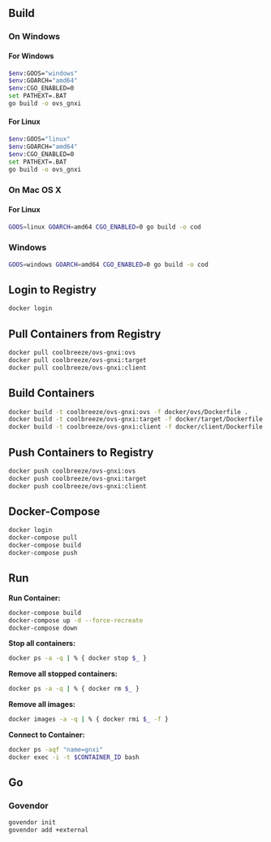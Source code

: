## Build

### On Windows

#### For Windows

```bash
$env:GOOS="windows"
$env:GOARCH="amd64"
$env:CGO_ENABLED=0
set PATHEXT=.BAT
go build -o ovs_gnxi
```

#### For Linux

```bash
$env:GOOS="linux"
$env:GOARCH="amd64"
$env:CGO_ENABLED=0
set PATHEXT=.BAT
go build -o ovs_gnxi
```

### On Mac OS X

#### For Linux

```bash
GOOS=linux GOARCH=amd64 CGO_ENABLED=0 go build -o cod
```

### Windows

```bash
GOOS=windows GOARCH=amd64 CGO_ENABLED=0 go build -o cod
```

## Login to Registry

```bash
docker login
```

## Pull Containers from Registry

```bash
docker pull coolbreeze/ovs-gnxi:ovs
docker pull coolbreeze/ovs-gnxi:target
docker pull coolbreeze/ovs-gnxi:client
```

## Build Containers

```bash
docker build -t coolbreeze/ovs-gnxi:ovs -f docker/ovs/Dockerfile .
docker build -t coolbreeze/ovs-gnxi:target -f docker/target/Dockerfile .
docker build -t coolbreeze/ovs-gnxi:client -f docker/client/Dockerfile .
```

## Push Containers to Registry

```bash
docker push coolbreeze/ovs-gnxi:ovs
docker push coolbreeze/ovs-gnxi:target
docker push coolbreeze/ovs-gnxi:client
```

## Docker-Compose

```bash
docker login
docker-compose pull
docker-compose build
docker-compose push
```

## Run

**Run Container:**
```bash
docker-compose build
docker-compose up -d --force-recreate
docker-compose down
```

**Stop all containers:**
```bash
docker ps -a -q | % { docker stop $_ }
```

**Remove all stopped containers:**
```bash
docker ps -a -q | % { docker rm $_ }
```

**Remove all images:**
```bash
docker images -a -q | % { docker rmi $_ -f }
```

**Connect to Container:**
```bash
docker ps -aqf "name=gnxi"
docker exec -i -t $CONTAINER_ID bash
```

## Go

### Govendor

```bash
govendor init
govendor add +external
```
